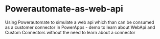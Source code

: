 # Powerautomate-as-web-api
Using Powerautomate to simulate a web api which than can be consumed as a customer connector in PowerApps - demo to learn about WebApi and Custom Connectors without the need to learn about a connector
